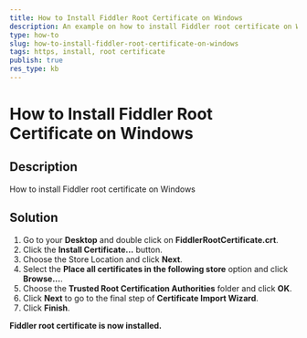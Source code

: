 ```yaml
---
title: How to Install Fiddler Root Certificate on Windows
description: An example on how to install Fiddler root certificate on Windows
type: how-to
slug: how-to-install-fiddler-root-certificate-on-windows
tags: https, install, root certificate
publish: true
res_type: kb
---
```

# How to Install Fiddler Root Certificate on Windows

## Description
How to install Fiddler root certificate on Windows

## Solution
1. Go to your __Desktop__ and double click on __FiddlerRootCertificate.crt__.
2. Click the __Install Certificate...__ button.
3. Choose the Store Location and click __Next__.
4. Select the __Place all certificates in the following store__ option and click __Browse...__.
5. Choose the __Trusted Root Certification Authorities__ folder and click __OK__.
6. Click __Next__ to go to the final step of __Certificate Import Wizard__.
7. Click __Finish__.

__Fiddler root certificate is now installed.__
